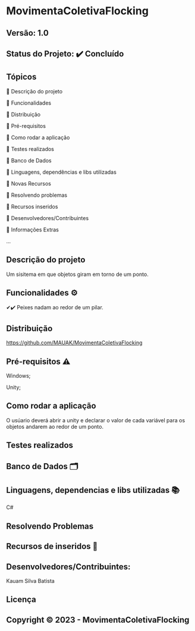 # MovimentaColetivaFlocking
## Versão: 1.0
## Status do Projeto: ✔️ Concluído

## Tópicos
🔹 Descrição do projeto 

🔹 Funcionalidades

🔹 Distribuição

🔹 Pré-requisitos

🔹 Como rodar a aplicação

🔹 Testes realizados

🔹 Banco de Dados

🔹 Linguagens, dependências e libs utilizadas

🔹 Novas Recursos

🔹 Resolvendo problemas

🔹 Recursos inseridos 

🔹 Desenvolvedores/Contribuintes

🔹 Informações Extras


...

## Descrição do projeto
Um sisitema em que objetos giram em torno de um ponto.

## Funcionalidades ⚙️
✔✔️ Peixes nadam ao redor de um pilar.

## Distribuição
https://github.com/MAUAK/MovimentaColetivaFlocking

## Pré-requisitos ⚠️    
Windows; 

Unity; 

## Como rodar a aplicação 
O usúario deverá abrir a unity e declarar o valor de cada variável para os objetos andarem ao redor de um ponto.

## Testes realizados


## Banco de Dados 🗂️


## Linguagens, dependencias e libs utilizadas 📚
C#

## Resolvendo Problemas 


## Recursos de inseridos 🧰



## Desenvolvedores/Contribuintes:
Kauam Silva Batista

## Licença

## Copyright ©️ 2023 - MovimentaColetivaFlocking
